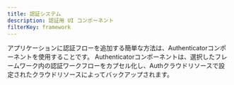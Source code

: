 ```yaml
---
title: 認証システム
description: 認証用 UI コンポーネント
filterKey: framework
---
```


アプリケーションに認証フローを追加する簡単な方法は、Authenticatorコンポーネントを使用することです。 Authenticatorコンポーネントは、選択したフレームワーク内の認証ワークフローをカプセル化し、Authクラウドリソースで設定されたクラウドリソースによってバックアップされます。

<inline-fragment framework="react" src="~/ui/auth/fragments/web/authenticator.md"></inline-fragment> <inline-fragment framework="angular" src="~/ui/auth/fragments/web/authenticator.md"></inline-fragment> <inline-fragment framework="vue" src="~/ui/auth/fragments/web/authenticator.md"></inline-fragment> <inline-fragment framework="ionic" src="~/ui/auth/fragments/web/authenticator.md"></inline-fragment> <inline-fragment framework="react-native" src="~/ui/auth/fragments/react-native/authenticator.md"></inline-fragment>
